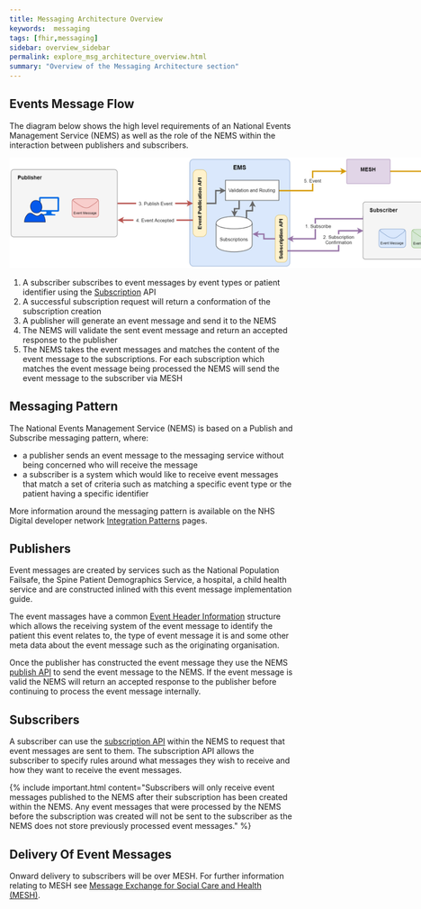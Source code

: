 ```yaml
---
title: Messaging Architecture Overview
keywords:  messaging
tags: [fhir,messaging]
sidebar: overview_sidebar
permalink: explore_msg_architecture_overview.html
summary: "Overview of the Messaging Architecture section"
---
```


## Events Message Flow

The diagram below shows the high level requirements of an National Events Management Service (NEMS) as well as the role of the NEMS within the interaction between publishers and subscribers.

<img src="images/explore/msg_architecture_overview.png" style="max-width:900px;" >

1. A subscriber subscribes to event messages by event types or patient identifier using the [Subscription](explore_create_subscription.html) API
2. A successful subscription request will return a conformation of the subscription creation
3. A publisher will generate an event message and send it to the NEMS
4. The NEMS will validate the sent event message and return an accepted response to the publisher
5. The NEMS takes the event messages and matches the content of the event message to the subscriptions. For each subscription which matches the event message being processed the NEMS will send the event message to the subscriber via MESH


## Messaging Pattern

The National Events Management Service (NEMS) is based on a Publish and Subscribe messaging pattern, where:

- a publisher sends an event message to the messaging service without being concerned who will receive the message
- a subscriber is a system which would like to receive event messages that match a set of criteria such as matching a specific event type or the patient having a specific identifier

More information around the messaging pattern is available on the NHS Digital developer network [Integration Patterns](https://developer.nhs.uk/library/architecture/integration-patterns/) pages.

## Publishers

Event messages are created by services such as the National Population Failsafe, the Spine Patient Demographics Service, a hospital, a child health service and are constructed inlined with this event message implementation guide.

The event massages have a common [Event Header Information](explore_event_header_information.html) structure which allows the receiving system of the event message to identify the patient this event relates to, the type of event message it is and some other meta data about the event message such as the originating organisation.

Once the publisher has constructed the event message they use the NEMS [publish API](publication_publish.html) to send the event message to the NEMS. If the event message is valid the NEMS will return an accepted response to the publisher before continuing to process the event message internally.


## Subscribers

A subscriber can use the [subscription API](explore_create_subscription.html) within the NEMS to request that event messages are sent to them. The subscription API allows the subscriber to specify rules around what messages they wish to receive and how they want to receive the event messages.

{% include important.html content="Subscribers will only receive event messages published to the NEMS after their subscription has been created within the NEMS. Any event messages that were processed by the NEMS before the subscription was created will not be sent to the subscriber as the NEMS does not store previously processed event messages." %}


## Delivery Of Event Messages

Onward delivery to subscribers will be over MESH. For further information relating to MESH see [Message Exchange for Social Care and Health (MESH)](https://digital.nhs.uk/message-exchange-social-care-health).


